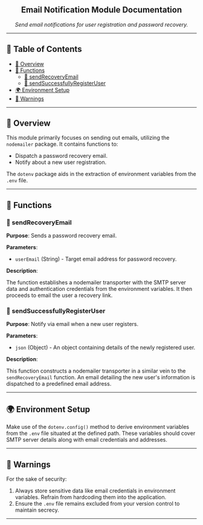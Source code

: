 <p align="center">
  <h2 align="center">Email Notification Module Documentation</h2>
  <p align="center"><i>Send email notifications for user registration and password recovery.</i></p>
</p>

---

## 📖 Table of Contents

- [📄 Overview](#-overview)
- [🚀 Functions](#-functions)
  - [🔗 sendRecoveryEmail](#-sendrecoveryemail)
  - [🔔 sendSuccessfullyRegisterUser](#-sendsuccessfullyregisteruser)
- [🌍 Environment Setup](#-environment-setup)
- [🚫 Warnings](#-warnings)

---

## 📄 Overview

This module primarily focuses on sending out emails, utilizing the `nodemailer` package. It contains functions to:
- Dispatch a password recovery email.
- Notify about a new user registration.

The `dotenv` package aids in the extraction of environment variables from the `.env` file.

---

## 🚀 Functions

### 🔗 sendRecoveryEmail

**Purpose**: Sends a password recovery email.

**Parameters**:
- `userEmail` (String) - Target email address for password recovery.

**Description**: 

The function establishes a nodemailer transporter with the SMTP server data and authentication credentials from the environment variables. It then proceeds to email the user a recovery link.

### 🔔 sendSuccessfullyRegisterUser

**Purpose**: Notify via email when a new user registers.

**Parameters**:
- `json` (Object) - An object containing details of the newly registered user.

**Description**:

This function constructs a nodemailer transporter in a similar vein to the `sendRecoveryEmail` function. An email detailing the new user's information is dispatched to a predefined email address.

---

## 🌍 Environment Setup

Make use of the `dotenv.config()` method to derive environment variables from the `.env` file situated at the defined path. These variables should cover SMTP server details along with email credentials and addresses.

---

## 🚫 Warnings

For the sake of security:
1. Always store sensitive data like email credentials in environment variables. Refrain from hardcoding them into the application.
2. Ensure the `.env` file remains excluded from your version control to maintain secrecy.

---

